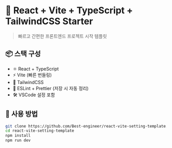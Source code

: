 # 🧩 React + Vite + TypeScript + TailwindCSS Starter

> 빠르고 간편한 프론트엔드 프로젝트 시작 템플릿

## 📦 스택 구성

- ⚛️ React + TypeScript
- ⚡ Vite (빠른 번들링)
- 🎨 TailwindCSS
- 🧹 ESLint + Prettier (저장 시 자동 정리)
- 🛠️ VSCode 설정 포함

## 🚀 사용 방법

```bash
git clone https://github.com/Best-engineer/react-vite-setting-template.git
cd react-vite-setting-template
npm install
npm run dev
